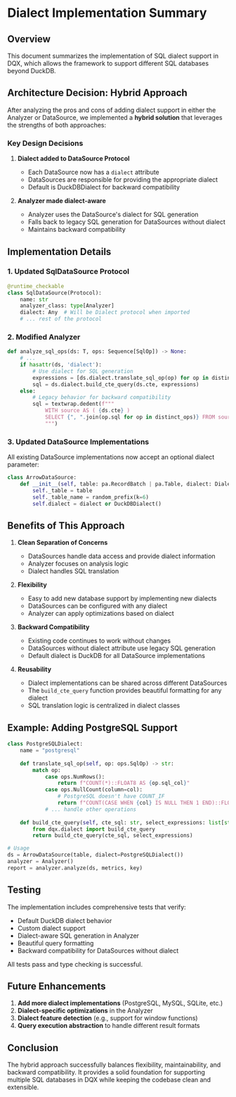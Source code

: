 # Dialect Implementation Summary

## Overview

This document summarizes the implementation of SQL dialect support in DQX, which allows the framework to support different SQL databases beyond DuckDB.

## Architecture Decision: Hybrid Approach

After analyzing the pros and cons of adding dialect support in either the Analyzer or DataSource, we implemented a **hybrid solution** that leverages the strengths of both approaches:

### Key Design Decisions

1. **Dialect added to DataSource Protocol**
   - Each DataSource now has a `dialect` attribute
   - DataSources are responsible for providing the appropriate dialect
   - Default is DuckDBDialect for backward compatibility

2. **Analyzer made dialect-aware**
   - Analyzer uses the DataSource's dialect for SQL generation
   - Falls back to legacy SQL generation for DataSources without dialect
   - Maintains backward compatibility

## Implementation Details

### 1. Updated SqlDataSource Protocol
```python
@runtime_checkable
class SqlDataSource(Protocol):
    name: str
    analyzer_class: type[Analyzer]
    dialect: Any  # Will be Dialect protocol when imported
    # ... rest of the protocol
```

### 2. Modified Analyzer
```python
def analyze_sql_ops(ds: T, ops: Sequence[SqlOp]) -> None:
    # ...
    if hasattr(ds, 'dialect'):
        # Use dialect for SQL generation
        expressions = [ds.dialect.translate_sql_op(op) for op in distinct_ops]
        sql = ds.dialect.build_cte_query(ds.cte, expressions)
    else:
        # Legacy behavior for backward compatibility
        sql = textwrap.dedent(f"""
            WITH source AS ( {ds.cte} )
            SELECT {", ".join(op.sql for op in distinct_ops)} FROM source
            """)
```

### 3. Updated DataSource Implementations

All existing DataSource implementations now accept an optional dialect parameter:

```python
class ArrowDataSource:
    def __init__(self, table: pa.RecordBatch | pa.Table, dialect: Dialect | None = None):
        self._table = table
        self._table_name = random_prefix(k=6)
        self.dialect = dialect or DuckDBDialect()
```

## Benefits of This Approach

1. **Clean Separation of Concerns**
   - DataSources handle data access and provide dialect information
   - Analyzer focuses on analysis logic
   - Dialect handles SQL translation

2. **Flexibility**
   - Easy to add new database support by implementing new dialects
   - DataSources can be configured with any dialect
   - Analyzer can apply optimizations based on dialect

3. **Backward Compatibility**
   - Existing code continues to work without changes
   - DataSources without dialect attribute use legacy SQL generation
   - Default dialect is DuckDB for all DataSource implementations

4. **Reusability**
   - Dialect implementations can be shared across different DataSources
   - The `build_cte_query` function provides beautiful formatting for any dialect
   - SQL translation logic is centralized in dialect classes

## Example: Adding PostgreSQL Support

```python
class PostgreSQLDialect:
    name = "postgresql"
    
    def translate_sql_op(self, op: ops.SqlOp) -> str:
        match op:
            case ops.NumRows():
                return f"COUNT(*)::FLOAT8 AS {op.sql_col}"
            case ops.NullCount(column=col):
                # PostgreSQL doesn't have COUNT_IF
                return f"COUNT(CASE WHEN {col} IS NULL THEN 1 END)::FLOAT8 AS {op.sql_col}"
            # ... handle other operations
    
    def build_cte_query(self, cte_sql: str, select_expressions: list[str]) -> str:
        from dqx.dialect import build_cte_query
        return build_cte_query(cte_sql, select_expressions)

# Usage
ds = ArrowDataSource(table, dialect=PostgreSQLDialect())
analyzer = Analyzer()
report = analyzer.analyze(ds, metrics, key)
```

## Testing

The implementation includes comprehensive tests that verify:
- Default DuckDB dialect behavior
- Custom dialect support
- Dialect-aware SQL generation in Analyzer
- Beautiful query formatting
- Backward compatibility for DataSources without dialect

All tests pass and type checking is successful.

## Future Enhancements

1. **Add more dialect implementations** (PostgreSQL, MySQL, SQLite, etc.)
2. **Dialect-specific optimizations** in the Analyzer
3. **Dialect feature detection** (e.g., support for window functions)
4. **Query execution abstraction** to handle different result formats

## Conclusion

The hybrid approach successfully balances flexibility, maintainability, and backward compatibility. It provides a solid foundation for supporting multiple SQL databases in DQX while keeping the codebase clean and extensible.
